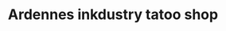 ---
title: "Ardennes inkdustry tatoo shop"
url: /charleville-mezieres/ardennes-inkdustry-tatoo-shop/
shop: Tattoo
---